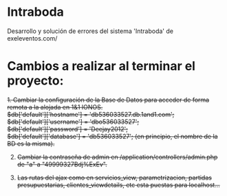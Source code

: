 # Intraboda
Desarrollo y solución de errores del sistema 'Intraboda' de exeleventos.com/

# Cambios a realizar al terminar el proyecto:<br>
<strike>1. Cambiar la configuración de la Base de Datos para acceder de forma remota a la alojada en 1&1 IONOS.<br>
   $db['default']['hostname'] = 'db536033527.db.1and1.com';<br>
  $db['default']['username'] = 'dbo536033527';<br>
  $db['default']['password'] = 'Deejay2012';<br>
  $db['default']['database'] = 'db536033527'; (en principio, el nombre de la BD es la misma).<br>
  
2. Cambiar la contraseña de admin en /application/controllers/admin.php de "a" a "49999327Bdj%ExEv".

3. Las rutas del ajax como en servicios_view, parametrizacion, partidas presupuestarias, clientes_viewdetails, etc esta puestas para localhost...</strike>
